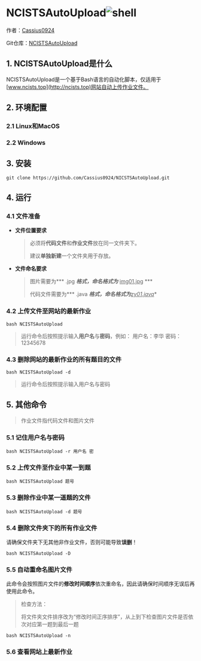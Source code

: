 # NCISTSAutoUpload![shell](https://img.shields.io/badge/Shell-Bash-blue)

作者：[Cassius0924](https://www.github.com/Cassius0924)

Git仓库：[NCISTSAutoUpload](https://www.github.com/Cassius0924/NCISTSAutoUpload)



## 1. NCISTSAutoUpload是什么

NCISTSAutoUpload是一个基于Bash语言的自动化脚本，仅适用于[www.ncists.top](http://ncists.top)网站自动上传作业文件。



## 2. 环境配置

### 2.1 Linux和MacOS



### 2.2 Windows





## 3. 安装

```shell
git clone https://github.com/Cassius0924/NICSTSAutoUpload.git
```



## 4. 运行

### 4.1 文件准备

- **文件位置要求**

  > 必须将**代码文件**和**作业文件**放在同一文件夹下。
  >
  > 建议**单独新建**一个文件夹用于存放。

- **文件命名要求**

  > 图片需要为*** .jpg ***格式，命名格式为*** <u>img01.jpg</u> ***
  >
  > 代码文件需要为*** .java ***格式，命名格式为**<u>*zy01.java*</u>**



### 4.2 上传文件至网站的最新作业

```shell
bash NCISTSAutoUpload
```

> 运行命令后按照提示输入**用户名**与**密码**，例如：
> 用户名：李华
> 密码：12345678



### 4.3 删除网站的最新作业的所有题目的文件

```shell
bash NCISTSAutoUpload -d
```

>  运行命令后按照提示输入用户名与密码



## 5. 其他命令

> 作业文件指代码文件和图片文件

### 5.1 记住用户名与密码

```shell
bash NCISTSAutoUpload -r 用户名 密
```



### 5.2 上传文件至作业中某一到题

```shell
bash NCISTSAutoUpload 题号
```



### 5.3 删除作业中某一道题的文件

```shell
bash NCISTSAutoUpload -d 题号
```



### 5.4 删除文件夹下的所有作业文件

请确保文件夹下无其他非作业文件，否则可能导致**误删**！

```shell
bash NCISTSAutoUpload -D
```



### 5.5 自动重命名图片文件

此命令会按照图片文件的**修改时间顺序**依次重命名，因此请确保时间顺序无误后再使用此命令。

> 检查方法：
>
> 将文件夹文件排序改为“修改时间正序排序”，从上到下检查图片文件是否依次对应第一题到最后一题

```shell
bash NCISTSAutoUpload -n
```



### 5.6 查看网站上最新作业



[https:// www.github.com/Cassius0924]: 
[www.github.com/Cassius0924]: 
